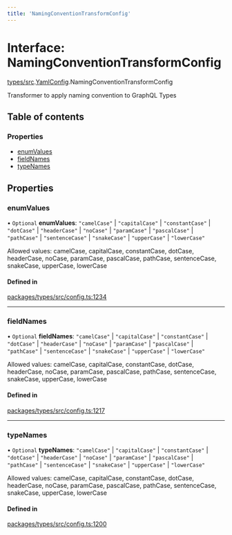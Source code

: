 ```yaml
---
title: 'NamingConventionTransformConfig'
---
```


# Interface: NamingConventionTransformConfig

[types/src](../modules/types_src).[YamlConfig](../modules/types_src.YamlConfig).NamingConventionTransformConfig

Transformer to apply naming convention to GraphQL Types

## Table of contents

### Properties

- [enumValues](types_src.YamlConfig.NamingConventionTransformConfig#enumvalues)
- [fieldNames](types_src.YamlConfig.NamingConventionTransformConfig#fieldnames)
- [typeNames](types_src.YamlConfig.NamingConventionTransformConfig#typenames)

## Properties

### enumValues

• `Optional` **enumValues**: ``"camelCase"`` \| ``"capitalCase"`` \| ``"constantCase"`` \| ``"dotCase"`` \| ``"headerCase"`` \| ``"noCase"`` \| ``"paramCase"`` \| ``"pascalCase"`` \| ``"pathCase"`` \| ``"sentenceCase"`` \| ``"snakeCase"`` \| ``"upperCase"`` \| ``"lowerCase"``

Allowed values: camelCase, capitalCase, constantCase, dotCase, headerCase, noCase, paramCase, pascalCase, pathCase, sentenceCase, snakeCase, upperCase, lowerCase

#### Defined in

[packages/types/src/config.ts:1234](https://github.com/Urigo/graphql-mesh/blob/master/packages/types/src/config.ts#L1234)

___

### fieldNames

• `Optional` **fieldNames**: ``"camelCase"`` \| ``"capitalCase"`` \| ``"constantCase"`` \| ``"dotCase"`` \| ``"headerCase"`` \| ``"noCase"`` \| ``"paramCase"`` \| ``"pascalCase"`` \| ``"pathCase"`` \| ``"sentenceCase"`` \| ``"snakeCase"`` \| ``"upperCase"`` \| ``"lowerCase"``

Allowed values: camelCase, capitalCase, constantCase, dotCase, headerCase, noCase, paramCase, pascalCase, pathCase, sentenceCase, snakeCase, upperCase, lowerCase

#### Defined in

[packages/types/src/config.ts:1217](https://github.com/Urigo/graphql-mesh/blob/master/packages/types/src/config.ts#L1217)

___

### typeNames

• `Optional` **typeNames**: ``"camelCase"`` \| ``"capitalCase"`` \| ``"constantCase"`` \| ``"dotCase"`` \| ``"headerCase"`` \| ``"noCase"`` \| ``"paramCase"`` \| ``"pascalCase"`` \| ``"pathCase"`` \| ``"sentenceCase"`` \| ``"snakeCase"`` \| ``"upperCase"`` \| ``"lowerCase"``

Allowed values: camelCase, capitalCase, constantCase, dotCase, headerCase, noCase, paramCase, pascalCase, pathCase, sentenceCase, snakeCase, upperCase, lowerCase

#### Defined in

[packages/types/src/config.ts:1200](https://github.com/Urigo/graphql-mesh/blob/master/packages/types/src/config.ts#L1200)
